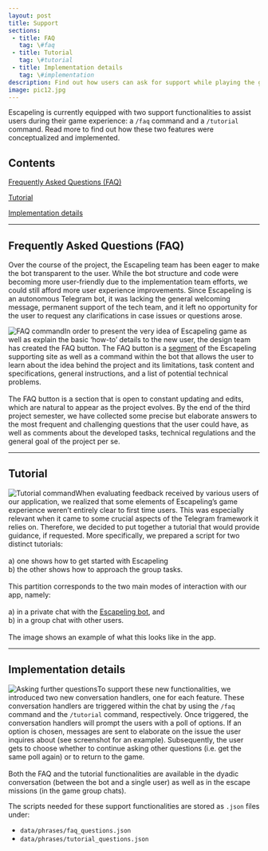 ```yaml
---
layout: post
title: Support
sections:
 - title: FAQ
   tag: \#faq
 - title: Tutorial
   tag: \#tutorial
 - title: Implementation details
   tag: \#implementation
description: Find out how users can ask for support while playing the game.
image: pic12.jpg
---
```


Escapeling is currently equipped with two support functionalities to assist users during their game experience: a `/faq` command and a `/tutorial` command. Read more to find out how these two features were conceptualized and implemented.

## Contents

<span class="content-overview"><a href= "#faq">Frequently Asked Questions (FAQ)</a></span>

<span class="content-overview"><a href= "#tutorial">Tutorial</a></span>

<span class="content-overview"><a href= "#implementation">Implementation details</a></span>

<hr />

<!-- FAQ -->

<div id="faq"></div>

<h2><span class="section">Frequently Asked Questions (FAQ)</span></h2>

Over the course of the project, the Escapeling team has been eager to make the bot transparent to the user. While the bot structure and code were becoming more user-friendly due to the implementation team efforts, we could still afford more user experience improvements. Since Escapeling is an autonomous Telegram bot, it was lacking the general welcoming message, permanent support of the tech team, and it left no opportunity for the user to request any clarifications in case issues or questions arose.

<p><span class="image right"><img src="{{ "" | relative_url }}/assets/images/support-page-figure-1.png" alt="FAQ command"></span>In order to present the very idea of Escapeling game as well as explain the basic ‘how-to’ details to the new user, the design team has created the FAQ button. The FAQ button is a <a href="https://alluos.github.io/2021/02/03/FAQ.html">segment</a> of the Escapeling supporting site as well as a command within the bot that allows the user to learn about the idea behind the project and its limitations, task content and specifications, general instructions, and a list of potential technical problems. <br><br> The FAQ button is a section that is open to constant updating and edits, which are natural to appear as the project evolves. By the end of the third project semester, we have collected some precise but elaborate answers to the most frequent and challenging questions that the user could have, as well as comments about the developed tasks, technical regulations and the general goal of the project per se.</p>

<hr />

<!-- Tutorial -->

<div id="tutorial"></div>

<h2><span class="section">Tutorial</span></h2>

<p><span class="image left"><img src="{{ "" | relative_url }}/assets/images/support-page-figure-2.png" alt="Tutorial command"></span>When evaluating feedback received by various users of our application, we realized that some elements of Escapeling’s game experience weren’t entirely clear to first time users. This was especially relevant when it came to some crucial aspects of the Telegram framework it relies on. Therefore, we decided to put together a tutorial that would provide guidance, if requested. More specifically, we prepared a script for two distinct tutorials:
<br>
<br> a) one shows how to get started with Escapeling
<br> b) the other shows how to approach the group tasks.
<br><br>
This partition corresponds to the two main modes of interaction with our app, namely:
<br>
<br> a) in a private chat with the <a href="https://telegram.me/Escapeling_Bot">Escapeling bot</a>, and
<br> b) in a group chat with other users.
<br><br>
The image shows an example of what this looks like in the app.</p>

<hr />

<!-- Implementation -->

<div id="implementation"></div>

<h2><span class="section">Implementation details</span></h2>

<p><span class="image right"><img src="{{ "" | relative_url }}/assets/images/support-page-figure-3.png" alt="Asking further questions"></span>To support these new functionalities, we introduced two new conversation handlers, one for each feature. These conversation handlers are triggered within the chat by using the <code>/faq</code> command and the <code>/tutorial</code> command, respectively. Once triggered, the conversation handlers will prompt the users with a poll of options. If an option is chosen, messages are sent to elaborate on the issue the user inquires about (see screenshot for an example). Subsequently, the user gets to choose whether to continue asking other questions (i.e. get the same poll again) or to return to the game.
<br><br>
Both the FAQ and the tutorial functionalities are available in the dyadic conversation (between the bot and a single user) as well as in the escape missions (in the game group chats).</p> 

The scripts needed for these support functionalities are stored as `.json` files under:

* `data/phrases/faq_questions.json`
* `data/phrases/tutorial_questions.json`
